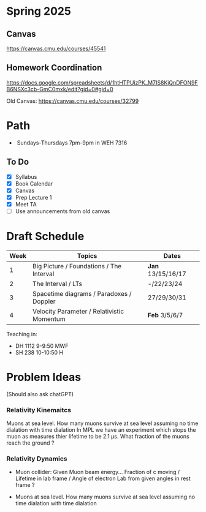 # Spring 2025

## Canvas 
https://canvas.cmu.edu/courses/45541

## Homework Coordination
https://docs.google.com/spreadsheets/d/1htHTPUizPK_M7IS8KjQnDFON9FB6NSXc3cb-GmC0mxk/edit?gid=0#gid=0



Old Canvas: https://canvas.cmu.edu/courses/32799

# Path
-  Sundays-Thursdays 7pm-9pm in WEH 7316

## To Do
- [x] Syllabus 
- [x] Book Calendar 
- [x] Canvas
- [x] Prep Lecture 1
- [x] Meet TA
- [ ] Use announcements from old canvas

# Draft Schedule 


| Week | Topics                                     | Dates               |
| ---- | ------------------------------------------ | ------------------- |
| 1    | Big Picture / Foundations / The Interval   | **Jan** 13/15/16/17 |
| 2    | The Interval / LTs                         | -/22/23/24          |
| 3    | Spacetime diagrams / Paradoxes / Doppler   | 27/29/30/31         |
| 4    | Velocity Parameter / Relativistic Momentum | **Feb** 3/5/6/7     |



 Teaching in: 
- DH 1112 9-9:50 MWF
- SH 238 10-10:50 H

# Problem Ideas
(Should also ask chatGPT)

### Relativity Kinemaitcs
Muons at sea level.
   How many muons survive at sea level assuming no time dialation with time dialation
   In MPL we have an experiment which stops the muon as measures thier lifetime to be 2.1 µs. 
   What fraction of the muons reach the ground ? 

### Relativity Dynamics
- Muon collider:  Given Muon beam energy...  Fraction of c moving / Lifetime in lab frame / Angle of electron Lab from given angles in rest frame ? 

- Muons at sea level.
   How many muons survive at sea level assuming no time dialation with time dialation
